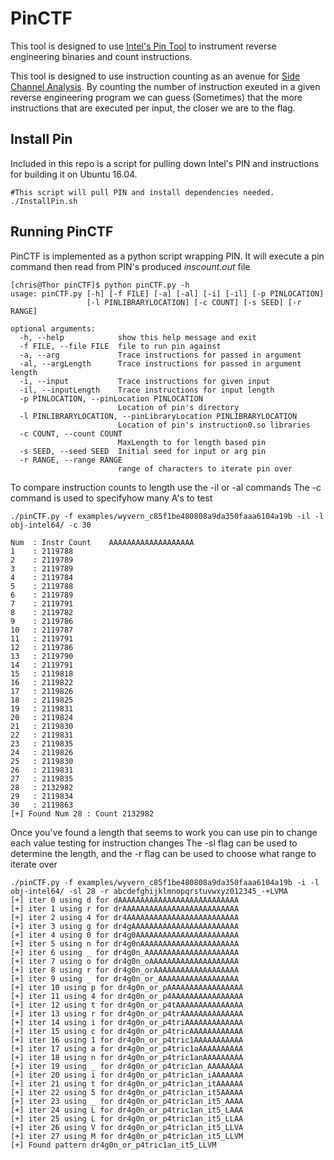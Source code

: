 # PinCTF

This tool is designed to use [Intel's Pin Tool](https://software.intel.com/en-us/articles/pin-a-dynamic-binary-instrumentation-tool) to instrument reverse engineering binaries and count instructions.

This tool is designed to use instruction counting as an avenue for [Side Channel Analysis](https://en.wikipedia.org/wiki/Side-channel_attack). By counting the number of instruction exeuted in a given reverse engineering program we can guess (Sometimes) that the more instructions that are executed per input, the closer we are to the flag.

## Install Pin
Included in this repo is a script for pulling down Intel's PIN and instructions for building it on Ubuntu 16.04. 

```
#This script will pull PIN and install dependencies needed.
./InstallPin.sh
```

## Running PinCTF
PinCTF is implemented as a python script wrapping PIN. It will execute a pin command then read from PIN's produced *inscount.out* file

```
[chris@Thor pinCTF]$ python pinCTF.py -h
usage: pinCTF.py [-h] [-f FILE] [-a] [-al] [-i] [-il] [-p PINLOCATION]
                 [-l PINLIBRARYLOCATION] [-c COUNT] [-s SEED] [-r RANGE]

optional arguments:
  -h, --help            show this help message and exit
  -f FILE, --file FILE  file to run pin against
  -a, --arg             Trace instructions for passed in argument
  -al, --argLength      Trace instructions for passed in argument length
  -i, --input           Trace instructions for given input
  -il, --inputLength    Trace instructions for input length
  -p PINLOCATION, --pinLocation PINLOCATION
                        Location of pin's directory
  -l PINLIBRARYLOCATION, --pinLibraryLocation PINLIBRARYLOCATION
                        Location of pin's instruction0.so libraries
  -c COUNT, --count COUNT
                        MaxLength to for length based pin
  -s SEED, --seed SEED  Initial seed for input or arg pin
  -r RANGE, --range RANGE
                        range of characters to iterate pin over
```

To compare instruction counts to length use the -il or -al commands
The -c command is used to specifyhow many A's to test

```
./pinCTF.py -f examples/wyvern_c85f1be480808a9da350faaa6104a19b -il -l obj-intel64/ -c 30

Num  : Instr Count    AAAAAAAAAAAAAAAAAAA
1    : 2119788        
2    : 2119789        
3    : 2119789        
4    : 2119784        
5    : 2119788        
6    : 2119789        
7    : 2119791        
8    : 2119782        
9    : 2119786        
10   : 2119787        
11   : 2119791        
12   : 2119786        
13   : 2119790        
14   : 2119791        
15   : 2119818        
16   : 2119822        
17   : 2119826        
18   : 2119825        
19   : 2119831        
20   : 2119824        
21   : 2119830        
22   : 2119831        
23   : 2119835        
24   : 2119826        
25   : 2119830        
26   : 2119831        
27   : 2119835        
28   : 2132982        
29   : 2119834        
30   : 2119863        
[+] Found Num 28 : Count 2132982

```

Once you've found a length that seems to work you can use pin to change each value testing for instruction changes
The -sl flag can be used to determine the length, and the -r flag can be used to choose what range to iterate over
```
./pinCTF.py -f examples/wyvern_c85f1be480808a9da350faaa6104a19b -i -l obj-intel64/ -sl 28 -r abcdefghijklmnopqrstuvwxyz012345_-+LVMA
[+] iter 0 using d for dAAAAAAAAAAAAAAAAAAAAAAAAAAA
[+] iter 1 using r for drAAAAAAAAAAAAAAAAAAAAAAAAAA
[+] iter 2 using 4 for dr4AAAAAAAAAAAAAAAAAAAAAAAAA
[+] iter 3 using g for dr4gAAAAAAAAAAAAAAAAAAAAAAAA
[+] iter 4 using 0 for dr4g0AAAAAAAAAAAAAAAAAAAAAAA
[+] iter 5 using n for dr4g0nAAAAAAAAAAAAAAAAAAAAAA
[+] iter 6 using _ for dr4g0n_AAAAAAAAAAAAAAAAAAAAA
[+] iter 7 using o for dr4g0n_oAAAAAAAAAAAAAAAAAAAA
[+] iter 8 using r for dr4g0n_orAAAAAAAAAAAAAAAAAAA
[+] iter 9 using _ for dr4g0n_or_AAAAAAAAAAAAAAAAAA
[+] iter 10 using p for dr4g0n_or_pAAAAAAAAAAAAAAAAA
[+] iter 11 using 4 for dr4g0n_or_p4AAAAAAAAAAAAAAAA
[+] iter 12 using t for dr4g0n_or_p4tAAAAAAAAAAAAAAA
[+] iter 13 using r for dr4g0n_or_p4trAAAAAAAAAAAAAA
[+] iter 14 using i for dr4g0n_or_p4triAAAAAAAAAAAAA
[+] iter 15 using c for dr4g0n_or_p4tricAAAAAAAAAAAA
[+] iter 16 using 1 for dr4g0n_or_p4tric1AAAAAAAAAAA
[+] iter 17 using a for dr4g0n_or_p4tric1aAAAAAAAAAA
[+] iter 18 using n for dr4g0n_or_p4tric1anAAAAAAAAA
[+] iter 19 using _ for dr4g0n_or_p4tric1an_AAAAAAAA
[+] iter 20 using i for dr4g0n_or_p4tric1an_iAAAAAAA
[+] iter 21 using t for dr4g0n_or_p4tric1an_itAAAAAA
[+] iter 22 using 5 for dr4g0n_or_p4tric1an_it5AAAAA
[+] iter 23 using _ for dr4g0n_or_p4tric1an_it5_AAAA
[+] iter 24 using L for dr4g0n_or_p4tric1an_it5_LAAA
[+] iter 25 using L for dr4g0n_or_p4tric1an_it5_LLAA
[+] iter 26 using V for dr4g0n_or_p4tric1an_it5_LLVA
[+] iter 27 using M for dr4g0n_or_p4tric1an_it5_LLVM
[+] Found pattern dr4g0n_or_p4tric1an_it5_LLVM
```
